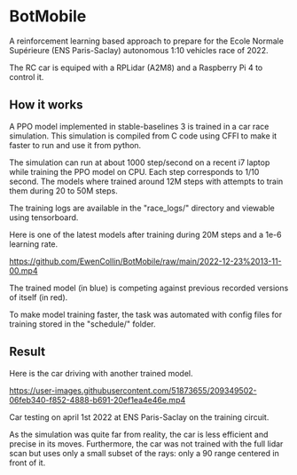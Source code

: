 # BotMobile

A reinforcement learning based approach to prepare for the Ecole Normale Supérieure (ENS Paris-Saclay) autonomous 1:10 vehicles race of 2022.

The RC car is equiped with a RPLidar (A2M8) and a Raspberry Pi 4 to control it.

## How it works

A PPO model implemented in stable-baselines 3 is trained in a car race simulation. This simulation is compiled from C code using CFFI to make it faster to run and use it from python.

The simulation can run at about 1000 step/second on a recent i7 laptop while training the PPO model on CPU.
Each step corresponds to 1/10 second.
The models where trained around 12M steps with attempts to train them during 20 to 50M steps.

The training logs are available in the "race_logs/" directory and viewable using tensorboard.

Here is one of the latest models after training during 20M steps and a 1e-6 learning rate.

https://github.com/EwenCollin/BotMobile/raw/main/2022-12-23%2013-11-00.mp4

The trained model (in blue) is competing against previous recorded versions of itself (in red).

To make model training faster, the task was automated with config files for training stored in the "schedule/" folder.

## Result

Here is the car driving with another trained model.

https://user-images.githubusercontent.com/51873655/209349502-06feb340-f852-4888-b691-20ef1ea4e46e.mp4

Car testing on april 1st 2022 at ENS Paris-Saclay on the training circuit.

As the simulation was quite far from reality, the car is less efficient and precise in its moves.
Furthermore, the car was not trained with the full lidar scan but uses only a small subset of the rays: only a 90 range centered in front of it.
